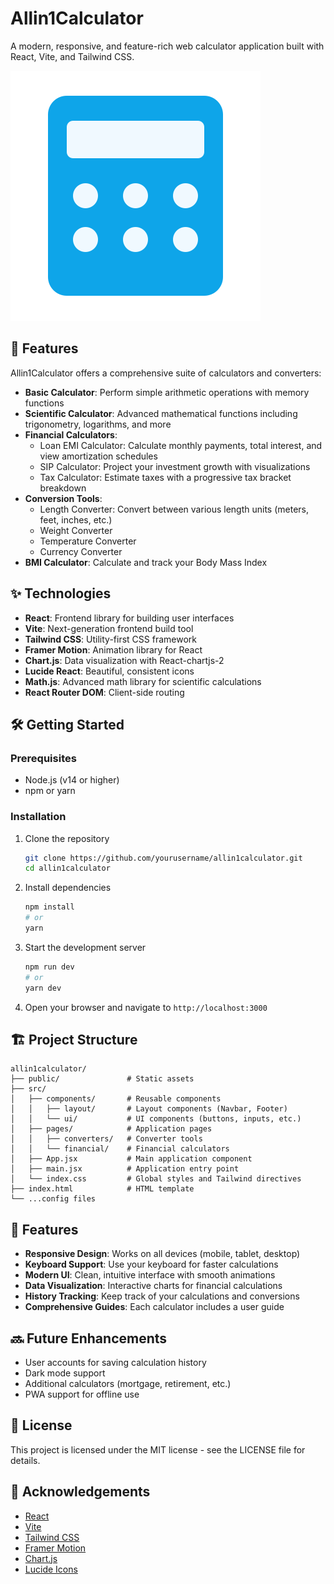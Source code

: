 # Allin1Calculator

A modern, responsive, and feature-rich web calculator application built with React, Vite, and Tailwind CSS.

![Allin1Calculator](public/calculator-icon.svg)

## 🚀 Features

Allin1Calculator offers a comprehensive suite of calculators and converters:

- **Basic Calculator**: Perform simple arithmetic operations with memory functions
- **Scientific Calculator**: Advanced mathematical functions including trigonometry, logarithms, and more
- **Financial Calculators**:
  - Loan EMI Calculator: Calculate monthly payments, total interest, and view amortization schedules
  - SIP Calculator: Project your investment growth with visualizations
  - Tax Calculator: Estimate taxes with a progressive tax bracket breakdown
- **Conversion Tools**:
  - Length Converter: Convert between various length units (meters, feet, inches, etc.)
  - Weight Converter
  - Temperature Converter
  - Currency Converter
- **BMI Calculator**: Calculate and track your Body Mass Index

## ✨ Technologies

- **React**: Frontend library for building user interfaces
- **Vite**: Next-generation frontend build tool
- **Tailwind CSS**: Utility-first CSS framework
- **Framer Motion**: Animation library for React
- **Chart.js**: Data visualization with React-chartjs-2
- **Lucide React**: Beautiful, consistent icons
- **Math.js**: Advanced math library for scientific calculations
- **React Router DOM**: Client-side routing

## 🛠️ Getting Started

### Prerequisites

- Node.js (v14 or higher)
- npm or yarn

### Installation

1. Clone the repository
   ```bash
   git clone https://github.com/yourusername/allin1calculator.git
   cd allin1calculator
   ```

2. Install dependencies
   ```bash
   npm install
   # or
   yarn
   ```

3. Start the development server
   ```bash
   npm run dev
   # or
   yarn dev
   ```

4. Open your browser and navigate to `http://localhost:3000`

## 🏗️ Project Structure

```
allin1calculator/
├── public/               # Static assets
├── src/
│   ├── components/       # Reusable components
│   │   ├── layout/       # Layout components (Navbar, Footer)
│   │   └── ui/           # UI components (buttons, inputs, etc.)
│   ├── pages/            # Application pages
│   │   ├── converters/   # Converter tools
│   │   └── financial/    # Financial calculators
│   ├── App.jsx           # Main application component
│   ├── main.jsx          # Application entry point
│   └── index.css         # Global styles and Tailwind directives
├── index.html            # HTML template
└── ...config files
```

## 📱 Features

- **Responsive Design**: Works on all devices (mobile, tablet, desktop)
- **Keyboard Support**: Use your keyboard for faster calculations
- **Modern UI**: Clean, intuitive interface with smooth animations
- **Data Visualization**: Interactive charts for financial calculations
- **History Tracking**: Keep track of your calculations and conversions
- **Comprehensive Guides**: Each calculator includes a user guide

## 🔜 Future Enhancements

- User accounts for saving calculation history
- Dark mode support
- Additional calculators (mortgage, retirement, etc.)
- PWA support for offline use

## 📄 License

This project is licensed under the MIT license - see the LICENSE file for details.

## 🙏 Acknowledgements

- [React](https://reactjs.org/)
- [Vite](https://vitejs.dev/)
- [Tailwind CSS](https://tailwindcss.com/)
- [Framer Motion](https://www.framer.com/motion/)
- [Chart.js](https://www.chartjs.org/)
- [Lucide Icons](https://lucide.dev/)
